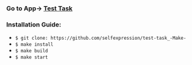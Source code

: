### Go to App-> [Test Task](https://test-task-softorium.vercel.app/)

### Installation Guide:

* ```$ git clone: https://github.com/selfexpression/test-task_-Make-```
* ```$ make install```
* ```$ make build```
* ```$ make start```
